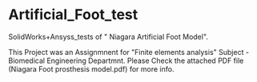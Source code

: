 # Artificial_Foot_test
SolidWorks+Ansyss_tests of  " Niagara Artificial Foot Model". 

This Project was an Assignmnent for "Finite elements analysis" Subject - Biomedical Engineering Departmnt. 
Please Check the attached PDF file (Niagara Foot prosthesis model.pdf) for more info.
